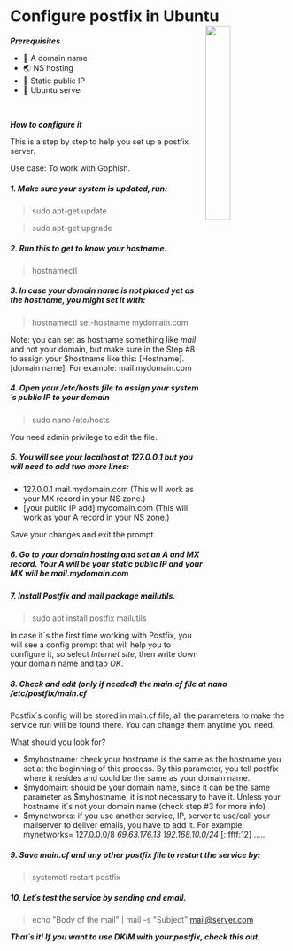 <h1 color=gray > Configure postfix in Ubuntu
<img src="https://www.espaciolinux.com/wp-images/articulos/2021/05/logo_postfix.jpg" align=right width=30%>
</h1>

***Prerequisites***

- 🚧 A domain name
- 🌏 NS hosting
- 🧭 Static public IP
- 🚩 Ubuntu server

<br>



***How to configure it***

This is a step by step to help you set up a postfix server. 

Use case: To work with Gophish.


##### 1. Make sure your system is updated, run:
  >sudo apt-get update

  >sudo apt-get upgrade

##### 2.  Run this to get to know your hostname.
>hostnamectl


##### 3. In case your domain name is not placed yet as the hostname, you might set it with:
>hostnamectl set-hostname mydomain.com

Note: you can set as hostname something like _mail_ and not your domain, but make sure in the Step #8 to assign your $hostname like this: [Hostname].[domain name]. For example: mail.mydomain.com

##### 4. Open your /etc/hosts file to assign your system´s public IP to your domain
>sudo nano /etc/hosts

You need admin privilege to edit the file.

##### 5. You will see your localhost at 127.0.0.1 but you will need to add two more lines:

- 127.0.0.1 mail.mydomain.com   (This will work as your MX record in your NS zone.)
- [your public IP add] mydomain.com (This will work as your A record in your NS zone.)

Save your changes and exit the prompt.

##### 6. Go to your domain hosting and set an A and MX record.  Your _A_ will be your static public IP and your _MX_ will be mail.mydomain.com

##### 7. Install Postfix and mail package mailutils.
  >sudo apt install postfix mailutils

  In case it´s the first time working with Postfix, you will see a config prompt that will help you to configure it, so select _Internet site_, then write down your domain name and tap _OK_.

##### 8. Check and edit (only if needed) the main.cf file at nano /etc/postfix/main.cf
Postfix´s config will be stored in main.cf file, all the parameters to make the service run will be found there. You can change them anytime you need.

  What should you look for?
- $myhostname: check your hostname is the same as the hostname you set at the beginning of this process. By this parameter, you tell postfix where it resides and could be the same as your domain name.
- $mydomain: should be your domain name, since it can be the same parameter as $myhostname, it is not necessary to have it. Unless your hostname it´s not your domain name (check step #3 for more info)
- $mynetworks: if you use another service, IP, server to use/call your mailserver to deliver emails, you have to add it. For example: mynetworks= 127.0.0.0/8 *69.63.176.13 192.168.10.0/24* [::ffff:12] .....


##### 9. Save main.cf and any other postfix file to restart the service by:
>systemctl restart postfix

##### 10. Let´s test the service by sending and email.
>echo "Body of the mail" | mail -s "Subject" mail@server.com

***That´s it! If you want to use DKIM with your postfix, check this out.***

